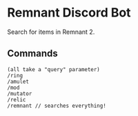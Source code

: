 # Remnant Discord Bot

Search for items in Remnant 2.

## Commands
```
(all take a "query" parameter)
/ring 
/amulet
/mod
/mutator
/relic
/remnant // searches everything!
```
